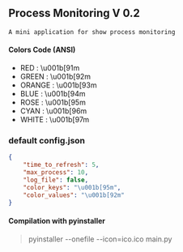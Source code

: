 ## Process Monitoring V 0.2

```
A mini application for show process monitoring
```

#### Colors Code (ANSI)

* RED       : \u001b[91m
* GREEN     : \u001b[92m
* ORANGE    : \u001b[93m
* BLUE      : \u001b[94m
* ROSE      : \u001b[95m
* CYAN      : \u001b[96m
* WHITE     : \u001b[97m

### default config.json
``` json
{
    "time_to_refresh": 5,
    "max_process": 10,
    "log_file": false,
    "color_keys": "\u001b[95m",
    "color_values": "\u001b[92m"
}
```

#### Compilation with pyinstaller
> pyinstaller --onefile --icon=ico.ico main.py